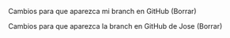 Cambios para que aparezca mi branch en GitHub (Borrar)

Cambios para que aparezca la branch en GitHub de Jose (Borrar)
